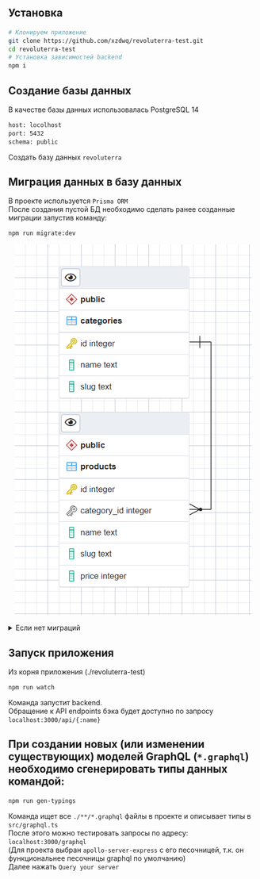 ## Установка

```bash
# Клонируем приложение
git clone https://github.com/xzdwq/revoluterra-test.git
cd revoluterra-test
# Установка зависимостей backend
npm i
```

## Создание базы данных
В качестве базы данных использовалась PostgreSQL 14
```bash
host: locolhost
port: 5432
schema: public
```
Создать базу данных `revoluterra`  

## Миграция данных в базу данных
В проекте используется `Prisma ORM`  
После создания пустой БД необходимо сделать ранее созданные миграции запустив команду:  
```bash
npm run migrate:dev
```
<p align="center">
  <img src="assets/ER.png">
</p>

<details>
<summary>Если нет миграций</summary>
  
Если миграций нет (в `./prisma/` нет папки `migrations`), то необходимо их создать:  
1. Опишите будущие таблицы в `./prisma/schema.prisma`  
2. Проинициализируйте миграцию  

```bush
npm run migrate:dev:create
```  

(это создаст файл миграции, но не применит его)  
3. Откройте созданный `migration.sql` файл из вновь созданной миграции (`./prisma/migrations/{num}_{name}/migration.sql`)  
4. Допишите/измените свои исполняемые SQL запросы, например  

```bush
INSERT INTO "Post" ("title", "content", "published", "authorId") VALUES
  ('test title', 'test text', true, 2);
```    

5. Примените миграцию  
```bush
npm run migrate:dev
```  
6. В результате создадуться таблицы и вставятся данные в БД  

</details>

## Запуск приложения
Из корня приложения (./revoluterra-test)
```bash
npm run watch
```
Команда запустит backend.  
Обращение к API endpoints бэка будет доступно по запросу `localhost:3000/api/{:name}`  

## При создании новых (или изменении существующих) моделей GraphQL (`*.graphql`) необходимо сгенерировать типы данных командой:
```bash
npm run gen-typings
```
Команда ищет все `./**/*.graphql` файлы в проекте и описывает типы в `src/graphql.ts`  
После этого можно тестировать запросы по адресу:  
`localhost:3000/graphql`  
(Для проекта выбран `apollo-server-express` с его песочницей, т.к. он функциональнее песочницы graphql по умолчанию)  
Далее нажать `Query your server`  